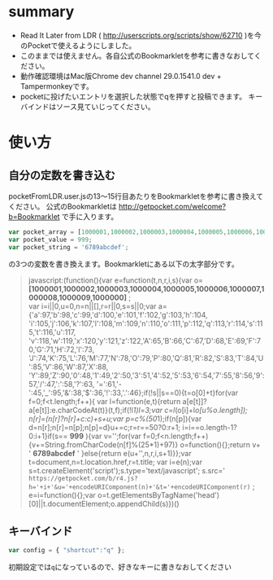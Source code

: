# summary
* Read It Later from LDR ( http://userscripts.org/scripts/show/62710 )を今のPocketで使えるようにしました。
* このままでは使えません。各自公式のBookmarkletを参考に書きなおしてください。
* 動作確認環境はMac版Chrome dev channel 29.0.1541.0 dev + Tampermonkeyです。
* pocketに投げたいエントリを選択した状態でqを押すと投稿できます。 キーバインドはソース見ていじってください。

# 使い方
## 自分の定数を書き込む
pocketFromLDR.user.jsの13〜15行目あたりをBookmarkletを参考に書き換えてください。
公式のBookmarkletは http://getpocket.com/welcome?b=Bookmarklet で手に入ります。

```javascript:pocketFromLDR.user.js
var pocket_array = [1000001,1000002,1000003,1000004,1000005,1000006,1000007,1000008,1000009,1000000];
var pocket_value = 999;
var pocket_string = '6789abcdef';
```

の3つの変数を書き換えます。Bookmarkletにある以下の太字部分です。

> javascript:(function(){var e=function(t,n,r,i,s){var o= **[1000001,1000002,1000003,1000004,1000005,1000006,1000007,1000008,1000009,1000000]** ;  
> var i=i||0,u=0,n=n||[],r=r||0,s=s||0;var a={'a':97,'b':98,'c':99,'d':100,'e':101,'f':102,'g':103,'h':104,
> 'i':105,'j':106,'k':107,'l':108,'m':109,'n':110,'o':111,'p':112,'q':113,'r':114,'s':115,'t':116,'u':117,
> 'v':118,'w':119,'x':120,'y':121,'z':122,'A':65,'B':66,'C':67,'D':68,'E':69,'F':70,'G':71,'H':72,'I':73,
> 'J':74,'K':75,'L':76,'M':77,'N':78,'O':79,'P':80,'Q':81,'R':82,'S':83,'T':84,'U':85,'V':86,'W':87,'X':88,
> 'Y':89,'Z':90,'0':48,'1':49,'2':50,'3':51,'4':52,'5':53,'6':54,'7':55,'8':56,'9':57,'\/':47,':':58,'?':63,
> '=':61,'-':45,'_':95,'&':38,'$':36,'!':33,'.':46};if(!s||s==0){t=o[0]+t}for(var f=0;f<t.length;f++){
> var l=function(e,t){return a[e[t]]?a[e[t]]:e.charCodeAt(t)}(t,f);if(!l*1)l=3;var c=l*(o[i]+l*o[u%o.length]);
> n[r]=(n[r]?n[r]+c:c)+s+u;var p=c%(50*1);if(n[p]){var d=n[r];n[r]=n[p];n[p]=d}u+=c;r=r==50?0:r+1;
> i=i==o.length-1?0:i+1}if(s== **999** ){var v='';for(var f=0;f<n.length;f++){v+=String.fromCharCode(n[f]%(25*1)+97)}
> o=function(){};return v+ ' **6789abcdef** ' }else{return e(u+'',n,r,i,s+1)}};var t=document,n=t.location.href,r=t.title;
> var i=e(n);var s=t.createElement('script');s.type='text/javascript';
> s.src=' `https://getpocket.com/b/r4.js?h='+i+'&u='+encodeURIComponent(n)+'&t='+encodeURIComponent(r)` ;
> e=i=function(){};var o=t.getElementsByTagName('head')[0]||t.documentElement;o.appendChild(s)})()

## キーバインド

```javascript:pocketFromLDR.user.js
var config = { "shortcut":"q" };
```

初期設定では`q`になっているので、好きなキーに書きなおしてください



